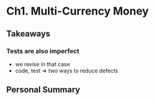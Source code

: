 # Ch1. Multi-Currency Money

## Takeaways

### Tests are also imperfect
- we revise in that case
- code, test => two ways to reduce defects

## Personal Summary
